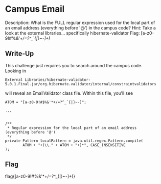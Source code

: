 # Campus Email

Description: What is the FULL regular expression used for the local part of an email address (everything before '@') in the campus code?
Hint: Take a look at the external libraries... specifically hibernate-validator
Flag: [a-z0-9!#$%&'*+/=?^_`{|}~-]+(\\.[a-z0-9!#$%&'*+/=?^_`{|}~-]+)*

## Write-Up

This challenge just requires you to search around the campus code. Looking in

	External Libraries/hibernate-validator-5.0.1.Final.jar/org.hibernate.validator/internal/constraintvalidators

will reveal an EmailValidator class file. Within this file, you'll see

	ATOM = "[a-z0-9!#$%&'*+/=?^_`{|}~-]";
	
	...
	
	
	/**
	 * Regular expression for the local part of an email address (everything before '@')
	 */
	private Pattern localPattern = java.util.regex.Pattern.compile(
			ATOM + "+(\\." + ATOM + "+)*", CASE_INSENSITIVE
	);
	
	
## Flag

flag{[a-z0-9!#$%&'+/=?^_{|}~-]+(\\.[a-z0-9!#$%&'*+/=?^_{|}~-]+)}
